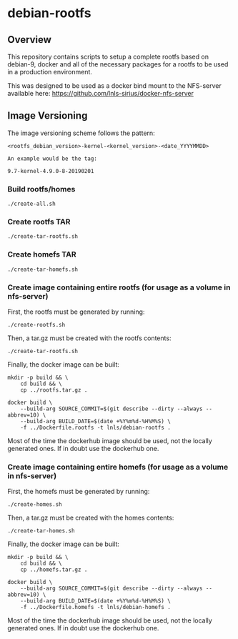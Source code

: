 debian-rootfs
===============================

Overview
--------

This repository contains scripts to setup a complete rootfs based on
debian-9, docker and all of the necessary packages for a rootfs to be
used in a production environment.

This was designed to be used as a docker bind mount to the
NFS-server available here: https://github.com/lnls-sirius/docker-nfs-server

## Image Versioning

The image versioning scheme follows the pattern:

    <rootfs_debian_version>-kernel-<kernel_version>-<date_YYYYMMDD>

    An example would be the tag:

    9.7-kernel-4.9.0-8-20190201

### Build rootfs/homes

    ./create-all.sh

### Create rootfs TAR

    ./create-tar-rootfs.sh

### Create homefs TAR

    ./create-tar-homefs.sh

### Create image containing entire rootfs (for usage as a volume in nfs-server)

First, the rootfs must be generated by running:

    ./create-rootfs.sh

Then, a tar.gz must be created with the rootfs contents:

    ./create-tar-rootfs.sh

Finally, the docker image can be built:

    mkdir -p build && \
        cd build && \
        cp ../rootfs.tar.gz .

    docker build \
        --build-arg SOURCE_COMMIT=$(git describe --dirty --always --abbrev=10) \
        --build-arg BUILD_DATE=$(date +%Y%m%d-%H%M%S) \
        -f ../Dockerfile.rootfs -t lnls/debian-rootfs .

Most of the time the dockerhub image should be used, not the
locally generated ones. If in doubt use the dockerhub one.

### Create image containing entire homefs (for usage as a volume in nfs-server)

First, the homefs must be generated by running:

    ./create-homes.sh

Then, a tar.gz must be created with the homes contents:

    ./create-tar-homes.sh

Finally, the docker image can be built:

    mkdir -p build && \
        cd build && \
        cp ../homefs.tar.gz .

    docker build \
        --build-arg SOURCE_COMMIT=$(git describe --dirty --always --abbrev=10) \
        --build-arg BUILD_DATE=$(date +%Y%m%d-%H%M%S) \
        -f ../Dockerfile.homefs -t lnls/debian-homefs .

Most of the time the dockerhub image should be used, not the
locally generated ones. If in doubt use the dockerhub one.
